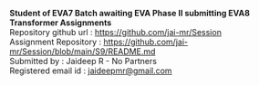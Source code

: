 **Student of EVA7 Batch awaiting EVA Phase II submitting EVA8 Transformer Assignments** </br>
Repository github url : https://github.com/jai-mr/Session </br>
Assignment Repository : https://github.com/jai-mr/Session/blob/main/S9/README.md</br>
Submitted by : Jaideep R - No Partners</br>
Registered email id : jaideepmr@gmail.com</br>
